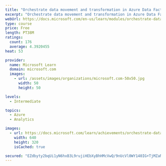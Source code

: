 ```yaml
---
title: "Orchestrate data movement and transformation in Azure Data Factory or Azure Synapse Pipeline"
excerpt: "Orchestrate data movement and transformation in Azure Data Factory or Azure Synapse Pipeline"
webUrl: https://docs.microsoft.com/en-us/learn/modules/orchestrate-data-movement-transformation-azure-data-factory/
type: course
price: Free
length: PT38M
ratings:
  count: 176
  average: 4.3920455
heat: 53

provider:
  name: Microsoft Learn
  domain: microsoft.com
  images:
    - url: /assets/images/organizations/microsoft.com-50x50.jpg
      width: 50
      height: 50

levels:
  - Intermediate

topics:
  - Azure
  - Analytics

images:
  - url: https://docs.microsoft.com/learn/achievements/orchestrate-data-movement-transformation-azure-data-factory-social.png
    width: 640
    height: 320
    isCached: true

secured: "EZdbyty2bqUi1yN6hxB3L9rujiHEbXyBhHMcVwQ/9nUcVl0WY140IG+TjMZaNm4ojIjG6PuBV+6UKcXBQ8bzsTlXb6aa5QEAjQnuwsFa6wkswAhCvEaJLYAVxQzgUR0J3jQAMtaMln8hrmvBiebxmC5n74t7wTeHuK0ezE9W0xVEsRuvClJIUvkwQrUpd/WmlFjhpoIZjqUYpRz6XsiWLfib1SsORT3oECn43jmgLzsDu7rpMuHodg3nWqKnJe7+HEfrbIJQ72TM1Wy8t1+wh4zJnzSQyb3J828BRfj/s85RSii5rP2o+H8h3fJOe7bp+EbiJ7wASebe96mCoPdFoQT2u97KqddCF3qWLsN/bPe3XYyvGcdIWUoz5eHqh/FS6lEIWQr9Vffs7n1eskHtF3dti4y9VOfvIWuRyDHddV4=;atZeVuhgDDNdImwsQchbRA=="
---
```


